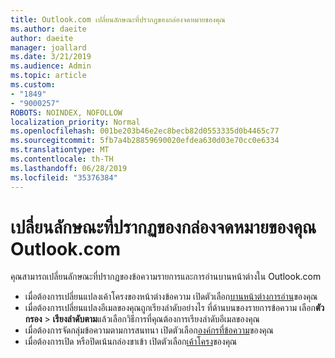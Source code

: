 ```yaml
---
title: Outlook.com เปลี่ยนลักษณะที่ปรากฏของกล่องจดหมายของคุณ
ms.author: daeite
author: daeite
manager: joallard
ms.date: 3/21/2019
ms.audience: Admin
ms.topic: article
ms.custom:
- "1849"
- "9000257"
ROBOTS: NOINDEX, NOFOLLOW
localization_priority: Normal
ms.openlocfilehash: 001be203b46e2ec8becb82d0553335d0b4465c77
ms.sourcegitcommit: 5fb7a4b28859690020efdea630d03e70cc0e6334
ms.translationtype: MT
ms.contentlocale: th-TH
ms.lasthandoff: 06/28/2019
ms.locfileid: "35376384"
---
```

# <a name="change-the-look-of-your-outlookcom-mailbox"></a>เปลี่ยนลักษณะที่ปรากฏของกล่องจดหมายของคุณ Outlook.com

คุณสามารถเปลี่ยนลักษณะที่ปรากฏของข้อความรายการและการอ่านบานหน้าต่างใน Outlook.com

- เมื่อต้องการเปลี่ยนแปลงเค้าโครงของหน้าต่างข้อความ เปิดตัวเลือก[บานหน้าต่างการอ่าน](https://outlook.live.com/mail/options/mail/layout/readingPane)ของคุณ
- เมื่อต้องการเปลี่ยนแปลงอีเมลของคุณถูกเรียงลำดับอย่างไร ที่ด้านบนของรายการข้อความ เลือก**ตัวกรอง** > **เรียงลำดับตาม**แล้วเลือกวิธีการที่คุณต้องการเรียงลำดับอีเมลของคุณ
- เมื่อต้องการจัดกลุ่มข้อความตามการสนทนา เปิดตัวเลือก[องค์กรที่ข้อความ](https://outlook.live.com/mail/options/mail/layout/conversations)ของคุณ
- เมื่อต้องการเปิด หรือปิดเน้นกล่องขาเข้า เปิดตัวเลือก[เค้าโครง](https://outlook.live.com/mail/options/mail/layout/focused)ของคุณ